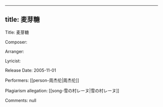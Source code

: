 
---
title: 麦芽糖
---
Title: 麦芽糖

Composer: 

Arranger: 

Lyricist: 

Release Date: 2005-11-01

Performers: [[person-周杰伦|周杰伦]]

Plagiarism allegation:
[[song-雪の村レーヌ|雪の村レーヌ]]

Comments:
null
